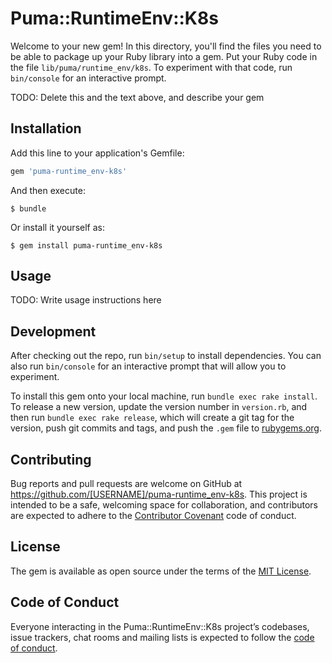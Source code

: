 # Puma::RuntimeEnv::K8s

Welcome to your new gem! In this directory, you'll find the files you need to be able to package up your Ruby library into a gem. Put your Ruby code in the file `lib/puma/runtime_env/k8s`. To experiment with that code, run `bin/console` for an interactive prompt.

TODO: Delete this and the text above, and describe your gem

## Installation

Add this line to your application's Gemfile:

```ruby
gem 'puma-runtime_env-k8s'
```

And then execute:

    $ bundle

Or install it yourself as:

    $ gem install puma-runtime_env-k8s

## Usage

TODO: Write usage instructions here

## Development

After checking out the repo, run `bin/setup` to install dependencies. You can also run `bin/console` for an interactive prompt that will allow you to experiment.

To install this gem onto your local machine, run `bundle exec rake install`. To release a new version, update the version number in `version.rb`, and then run `bundle exec rake release`, which will create a git tag for the version, push git commits and tags, and push the `.gem` file to [rubygems.org](https://rubygems.org).

## Contributing

Bug reports and pull requests are welcome on GitHub at https://github.com/[USERNAME]/puma-runtime_env-k8s. This project is intended to be a safe, welcoming space for collaboration, and contributors are expected to adhere to the [Contributor Covenant](http://contributor-covenant.org) code of conduct.

## License

The gem is available as open source under the terms of the [MIT License](https://opensource.org/licenses/MIT).

## Code of Conduct

Everyone interacting in the Puma::RuntimeEnv::K8s project’s codebases, issue trackers, chat rooms and mailing lists is expected to follow the [code of conduct](https://github.com/[USERNAME]/puma-runtime_env-k8s/blob/master/CODE_OF_CONDUCT.md).
